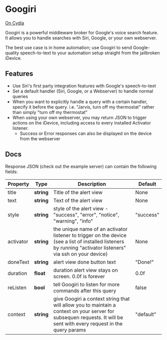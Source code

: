 # Googiri

[On Cydia](http://apt.thebigboss.org/onepackage.php?bundleid=com.mattcmultimedia.googiri&db=)

Googiri is a powerful middleware broker for Google's voice search feature. It allows you to handle searches with Siri, Google, or your own webserver.

The best use case is in home automation; use Googiri to send Google-quality speech-to-text to your automation setup straight from the jailbroken iDevice.

## Features

- Use Siri's first party integration features with Google's speech-to-text
- Set a default handler (Siri, Google, or a Webserver) to handle normal queries
- When you want to explicitly handle a query with a certain handler, specify it before the query. i.e. "Jarvis, turn off my thermostat" rather than simply "turn off my thermostat"
- When using your own webserver, you may return JSON to trigger actions on the iDevice, including access to every installed Activator listener.
    + Success or Error responses can also be displayed on the device from the webserver


## Docs

Response JSON (check out the example server) can contain the following fields:


| Property | Type | Description | Default |
| ----- | ------ | ----- | ----- |
| title | **string** | Title of the alert view | None |
| text | **string** | Text of the alert view | None |
| style | **string** | style of the alert view - "success", "error", "notice", "warning", "info" | "success" |
| activator  | **string** | the unique name of an activator listener to trigger on the device (see a list of installed listeners by running "activator listeners" via ssh on your device) | None |
| doneText | **string** | alert view done button text | "Done!" |
| duration | **float** | duration alert view stays on screen. 0.0f is forever | 0.0f |
| reListen | **bool** | tell Googiri to listen for more commands after this query | false |
| context | **string** | give Googiri a context string that will allow you to maintain a context on your server for subsequen requests. It will be sent with every request in the query params | "default"